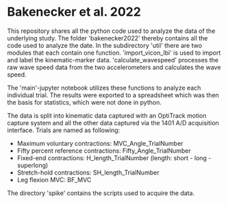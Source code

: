 # Bakenecker et al. 2022

This repository shares all the python code used to analyze the data of the underlying study. The folder 'bakenecker2022' thereby contains all the code used to analyze the date. In the subdirectory 'util' there are two modules that each contain one function. 
'import_vicon_lbi' is used to import and label the kinematic-marker data.
'calculate_wavespeed' processes the raw wave speed data from the two accelerometers and calculates the wave speed.

The 'main'-jupyter notebook utilizes these functions to analyze each individual trial. The results were exported to a spreadsheet which was then the basis for statistics, which were not done in python.

The data is split into kinematic data captured with an OptiTrack motion capture system and all the other data captured via the 1401 A/D acquisition interface. 
Trials are named as following:
- Maximum voluntary contractions: MVC_Angle_TrialNumber
- Fifty percent reference contractions: Fifty_Angle_TrialNumber
- Fixed-end contractions: H_length_TrialNumber (length: short - long - superlong)
- Stretch-hold contractions: SH_length_TrialNumber
- Leg flexion MVC: BF_MVC


The directory 'spike' contains the scripts used to acquire the data.
